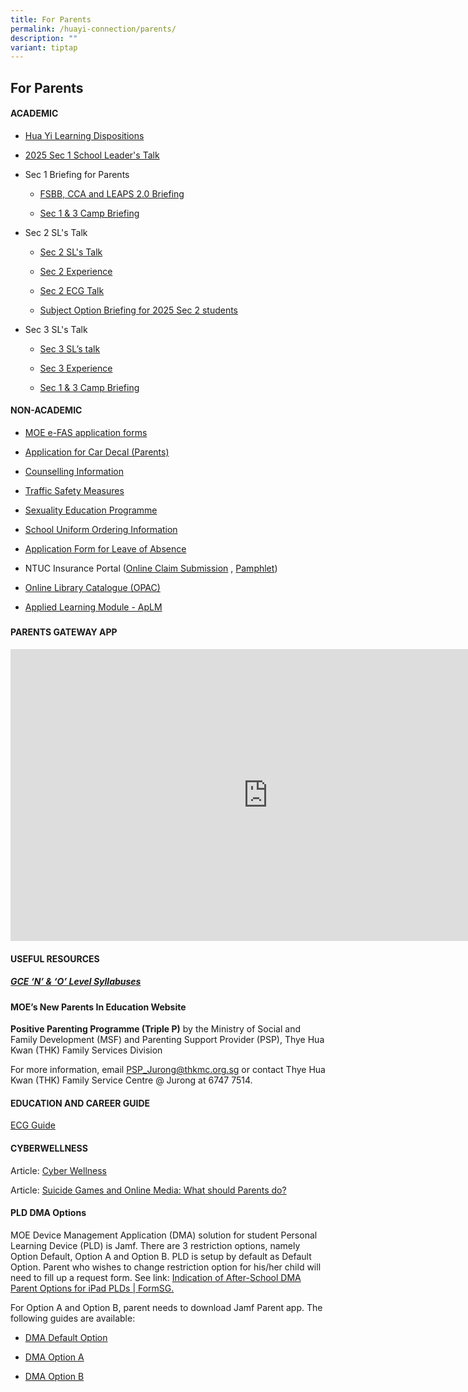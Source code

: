 ```yaml
---
title: For Parents
permalink: /huayi-connection/parents/
description: ""
variant: tiptap
---
```

<h2>For Parents</h2>
<h4>ACADEMIC</h4>
<ul data-tight="true" class="tight">
<li>
<p><a href="/files/2025_Learning_Dispositions___School_website_CL_ML__final__new.pdf" rel="noopener nofollow" target="_blank">Hua Yi Learning Dispositions</a>
</p>
</li>
<li>
<p><a href="/files/2025/2025_SL_Talk_for_Parents__Sec_1__ForUpload.pdf" rel="noopener noreferrer nofollow" target="_blank">2025 Sec 1 School Leader's Talk</a>
</p>
</li>
<li>
<p>Sec 1 Briefing for Parents</p>
<ul data-tight="true" class="tight">
<li>
<p><a href="/files/2025/2025_Sec_1_Briefing_for_Parents__FSBB__CCA__LEAPS2_0__sch_website.pdf" rel="noopener nofollow" target="_blank">FSBB, CCA and LEAPS 2.0 Briefing</a>
</p>
</li>
<li>
<p><a href="/files/2025/Sec_1___3_Camp_Briefing__School_website.pdf" rel="noopener nofollow" target="_blank">Sec 1 &amp; 3 Camp Briefing</a>
</p>
</li>
</ul>
</li>
<li>
<p>Sec 2 SL's Talk</p>
<ul data-tight="true" class="tight">
<li>
<p><a href="/files/2025/Sec_2_SL_s_Talk_ver2.pdf" rel="noopener nofollow" target="_blank">Sec 2 SL's Talk</a>
</p>
</li>
<li>
<p><a href="/files/2025/Sec_2_Experience.pdf" rel="noopener noreferrer nofollow" target="_blank">Sec 2 Experience</a>
</p>
</li>
<li>
<p><a href="/files/2025/Sec_2_ECG_Talk.pdf" rel="noopener noreferrer nofollow" target="_blank">Sec 2 ECG Talk</a>
</p>
</li>
<li>
<p><a href="/files/2025/Subject_Option_Briefing_for_2025_Sec_2_students.pdf" rel="noopener noreferrer nofollow" target="_blank">Subject Option Briefing for 2025 Sec 2 students</a>
</p>
<p></p>
</li>
</ul>
</li>
<li>
<p>Sec 3 SL's Talk</p>
<ul data-tight="true" class="tight">
<li>
<p><a href="/files/2025/Sec_3_SL_s_Talk__School_website.pdf" rel="noopener nofollow" target="_blank">Sec 3 SL’s talk</a>
</p>
</li>
<li>
<p><a href="/files/2025/Sec_3_School_Experience__School_website.pdf" rel="noopener nofollow" target="_blank">Sec 3 Experience</a>
</p>
</li>
<li>
<p><a href="/files/2025/Sec_1___3_Camp_Briefing__School_website.pdf" rel="noopener nofollow" target="_blank">Sec 1 &amp; 3 Camp Briefing</a>
</p>
</li>
</ul>
</li>
</ul>
<h4>NON-ACADEMIC</h4>
<ul data-tight="true" class="tight">
<li>
<p><a href="https://form.gov.sg/6666a548f71e023bcbe7c9b7" rel="noopener nofollow" target="_blank">MOE e-FAS application forms</a>
</p>
</li>
<li>
<p><a href="https://go.gov.sg/hysscardecal" rel="noopener nofollow" target="_blank">Application for Car Decal (Parents)</a>
</p>
</li>
<li>
<p><a href="https://staging.d24qp50d0iaegk.amplifyapp.com/files/Student%20handbook%202022_Counselling%20info%20June12.pdf" rel="noopener noreferrer nofollow" target="_blank">Counselling Information</a>
</p>
</li>
<li>
<p><a href="https://staging.d24qp50d0iaegk.amplifyapp.com/latest-updates/tsm/" rel="noopener noreferrer nofollow" target="_blank">Traffic Safety Measures</a>
</p>
</li>
<li>
<p><a href="https://staging.d24qp50d0iaegk.amplifyapp.com/sex-ed/" rel="noopener noreferrer nofollow" target="_blank">Sexuality Education Programme</a>
</p>
</li>
<li>
<p><a href="https://staging.d24qp50d0iaegk.amplifyapp.com/files/SchoolUniformOrderInfo.pdf" rel="noopener noreferrer nofollow" target="_blank">School Uniform Ordering Information</a>
</p>
</li>
<li>
<p><a href="https://form.gov.sg/60c010245259b6001101815d" rel="noopener noreferrer nofollow" target="_blank">Application Form for Leave of Absence</a>
</p>
</li>
<li>
<p>NTUC Insurance Portal (<a href="https://studentgpa.incomegroupins.com.sg/#/" rel="noopener noreferrer nofollow" target="_blank">Online Claim Submission</a> ,
<a href="/files/2025 Sec 1 Registration/Product_Fact_Sheet__Year_2025_.pdf" rel="noopener nofollow" target="_blank">Pamphlet</a>)</p>
</li>
<li>
<p><a href="https://schoolibrary.moe.edu.sg/huayisec" rel="noopener noreferrer nofollow" target="_blank">Online Library Catalogue (OPAC)</a>
</p>
</li>
<li>
<p><a href="https://www.moe.gov.sg/secondary/schools-offering-full-sbb/school-specific-opportunities/applied-learning-modules" rel="noopener nofollow" target="_blank">Applied Learning Module - ApLM</a>
</p>
</li>
</ul>
<h5></h5>
<h4>PARENTS GATEWAY APP</h4>
<div class="iframe-wrapper">
<iframe height="467" width="824" allowfullscreen="true" frameborder="0" src="https://www.youtube.com/embed/tW9jwyuovOo"></iframe>
</div>
<h4>USEFUL RESOURCES</h4>
<h5><strong><a href="https://www.seab.gov.sg/" rel="noopener noreferrer nofollow" target="_blank">GCE ‘N’ &amp; ‘O’ Level Syllabuses</a></strong></h5>
<h4>MOE’s New Parents In Education Website</h4>
<p><strong>Positive Parenting Programme (Triple P)</strong>&nbsp;by the Ministry
of Social and Family Development (MSF) and Parenting Support Provider (PSP),
Thye Hua Kwan (THK) Family Services Division</p>
<p>For more information, email&nbsp;<a href="mailto:PSP_Jurong@thkmc.org.sg" rel="noopener noreferrer nofollow" target="_blank">PSP_Jurong@thkmc.org.sg</a>&nbsp;or
contact Thye Hua Kwan (THK) Family Service Centre @ Jurong at 6747 7514.</p>
<h4>EDUCATION AND CAREER GUIDE</h4>
<p><a href="https://www.moe.gov.sg/education-in-sg/our-programmes/education-and-career-guidance/overview" rel="noopener noreferrer nofollow" target="_blank">ECG Guide</a>
</p>
<h4>CYBERWELLNESS</h4>
<p>Article:&nbsp;<a href="https://www.schoolbag.edu.sg/story-tag/cyber-wellness/#:~:text=14%20March%2C%202025&amp;text=20%20September%2C%202024&amp;text=21%20June%2C%202024&amp;text=31%20May%2C%202024&amp;text=3%20May%2C%202024&amp;text=%E2%8C%88%20How%20much%20is%20too%20much%20information%3F" rel="noopener noreferrer nofollow" target="_blank">Cyber Wellness</a>
</p>
<p>Article:&nbsp;<a href="https://www.schoolbag.edu.sg/story/suicide-games-and-online-media-what-should-parents-do?utm_source=tr.im&amp;utm_medium=no_referer&amp;utm_campaign=tr.im%2F1yNMt&amp;utm_content=direct_input" rel="noopener noreferrer nofollow" target="_blank">Suicide Games and Online Media: What should Parents do?</a>
</p>
<h4>PLD DMA Options</h4>
<p>MOE Device Management Application (DMA) solution for student Personal
Learning Device (PLD) is Jamf. There are 3 restriction options, namely
Option Default, Option A and Option B. PLD is setup by default as Default
Option. Parent who wishes to change restriction option for his/her child
will need to fill up a request form. See link: <a href="https://form.gov.sg/671aef83c5e90c8bcae4de63" rel="noopener noreferrer nofollow" target="_blank">Indication of After-School DMA Parent Options for iPad PLDs | FormSG.</a>
</p>
<p>For Option A and Option B, parent needs to download Jamf Parent app. The
following guides are available:</p>
<ul data-tight="true" class="tight">
<li>
<p><a href="/files/2025/iPad_DMA_Parent_Guide_for_Default_Option.pdf" rel="noopener nofollow" target="_blank">DMA Default Option</a>
</p>
</li>
<li>
<p><a href="/files/2025/iPad_DMA_Parent_Guide_for_Option_A.pdf" rel="noopener nofollow" target="_blank">DMA Option A</a>
</p>
</li>
<li>
<p><a href="/files/2025/iPad_DMA_Parent_Guide_for_Option_B.pdf" rel="noopener nofollow" target="_blank">DMA Option B</a>
</p>
</li>
</ul>
<p></p>